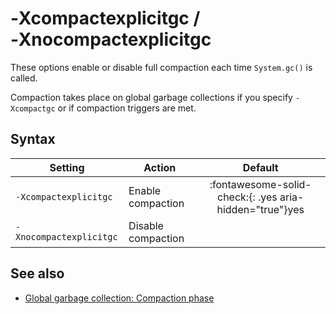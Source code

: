 <!--
* Copyright (c) 2017, 2025 IBM Corp. and others
*
* This program and the accompanying materials are made
* available under the terms of the Eclipse Public License 2.0
* which accompanies this distribution and is available at
* https://www.eclipse.org/legal/epl-2.0/ or the Apache
* License, Version 2.0 which accompanies this distribution and
* is available at https://www.apache.org/licenses/LICENSE-2.0.
*
* This Source Code may also be made available under the
* following Secondary Licenses when the conditions for such
* availability set forth in the Eclipse Public License, v. 2.0
* are satisfied: GNU General Public License, version 2 with
* the GNU Classpath Exception [1] and GNU General Public
* License, version 2 with the OpenJDK Assembly Exception [2].
*
* [1] https://www.gnu.org/software/classpath/license.html
* [2] https://openjdk.org/legal/assembly-exception.html
*
* SPDX-License-Identifier: EPL-2.0 OR Apache-2.0 OR GPL-2.0-only WITH Classpath-exception-2.0 OR GPL-2.0-only WITH OpenJDK-assembly-exception-1.0
-->

# ‑Xcompactexplicitgc / ‑Xnocompactexplicitgc

These options enable or disable full compaction each time `System.gc()` is called.

Compaction takes place on global garbage collections if you specify `-Xcompactgc` or if compaction triggers are met. 

## Syntax

| Setting                | Action             | Default                                                                            |
|------------------------|--------------------|:----------------------------------------------------------------------------------:|
|`-Xcompactexplicitgc`   | Enable compaction  | :fontawesome-solid-check:{: .yes aria-hidden="true"}<span class="sr-only">yes</span> |
|`-Xnocompactexplicitgc` | Disable compaction |                                                                                    |

## See also

- [Global garbage collection: Compaction phase](https://www.ibm.com/support/knowledgecenter/SSYKE2_8.0.0/com.ibm.java.vm.80.doc/docs/mm_gc_compact.html)


<!-- ==== END OF TOPIC ==== xcompactexplicitgc.md ==== -->
<!-- ==== END OF TOPIC ==== xnocompactexplicitgc.md ==== -->

